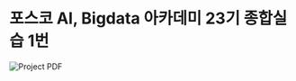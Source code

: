 # 포스코 AI, Bigdata 아카데미 23기 종합실습 1번

![Project PDF](https://drive.google.com/file/d/1ZYz-fWeROceZgeXQlz2gU2Kq22vdv2Yo/view?usp=share_link)
